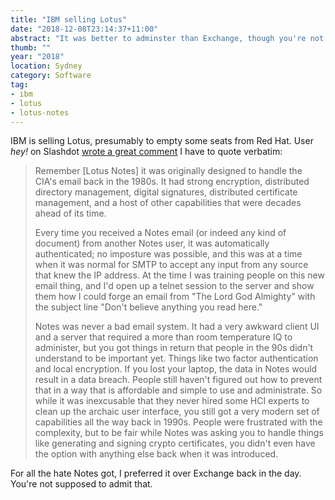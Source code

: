 ```yaml
---
title: "IBM selling Lotus"
date: "2018-12-08T23:14:37+11:00"
abstract: "It was better to adminster than Exchange, though you're not supposed to admit that."
thumb: ""
year: "2018"
location: Sydney
category: Software
tag:
- ibm
- lotus
- lotus-notes
---
```

IBM is selling Lotus, presumably to empty some seats from Red Hat. User *hey!* on Slashdot [wrote a great comment] I have to quote verbatim:

> Remember [Lotus Notes] it was originally designed to handle the CIA's email back in the 1980s. It had strong encryption, distributed directory management, digital signatures, distributed certificate management, and a host of other capabilities that were decades ahead of its time.
>
> Every time you received a Notes email (or indeed any kind of document) from another Notes user, it was automatically authenticated; no imposture was possible, and this was at a time when it was normal for SMTP to accept any input from any source that knew the IP address. At the time I was training people on this new email thing, and I'd open up a telnet session to the server and show them how I could forge an email from "The Lord God Almighty" with the subject line "Don't believe anything you read here."
> 
> Notes was never a bad email system. It had a very awkward client UI and a server that required a more than room temperature IQ to administer, but you got things in return that people in the 90s didn't understand to be important yet. Things like two factor authentication and local encryption. If you lost your laptop, the data in Notes would result in a data breach. People still haven't figured out how to prevent that in a way that is affordable and simple to use and administrate. So while it was inexcusable that they never hired some HCI experts to clean up the archaic user interface, you still got a very modern set of capabilities all the way back in 1990s. People were frustrated with the complexity, but to be fair while Notes was asking you to handle things like generating and signing crypto certificates, you didn't even have the option with anything else back when it was introduced.

For all the hate Notes got, I preferred it over Exchange back in the day. You're not supposed to admit that.

[wrote a great comment]: https://tech.slashdot.org/comments.pl?sid=13021982&cid=57769112

